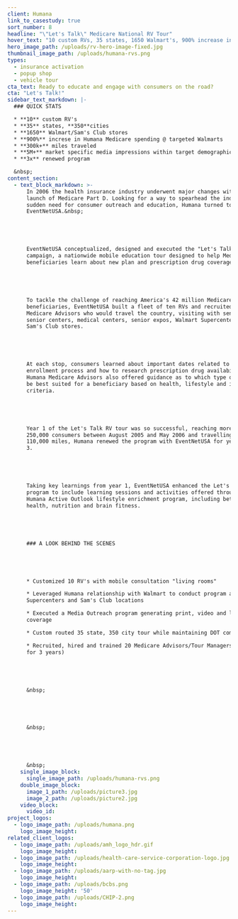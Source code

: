 ```yaml
---
client: Humana
link_to_casestudy: true
sort_number: 8
headline: "\"Let's Talk\" Medicare National RV Tour"
hover_text: "10 custom RVs, 35 states, 1650 Walmart's, 900% increase in Humana Medicare spending at targeted Walmart's..."
hero_image_path: /uploads/rv-hero-image-fixed.jpg
thumbnail_image_path: /uploads/humana-rvs.png
types:
  - insurance activation
  - popup shop
  - vehicle tour
cta_text: Ready to educate and engage with consumers on the road?
cta: "Let's Talk!"
sidebar_text_markdown: |-
  ### QUICK STATS

  * **10** custom RV's
  * **35** states, **350**cities
  * **1650** Walmart/Sam's Club stores
  * **900%** increse in Humana Medicare spending @ targeted Walmarts
  * **300k+** miles traveled
  * **5M+** market specific media impressions within target demographic
  * **3x** renewed program

  &nbsp;
content_section:
  - text_block_markdown: >-
      In 2006 the health insurance industry underwent major changes with the
      launch of Medicare Part D. Looking for a way to spearhead the industry's
      sudden need for consumer outreach and education, Humana turned to
      EventNetUSA.&nbsp;





      EventNetUSA conceptualized, designed and executed the "Let's Talk"
      campaign, a nationwide mobile education tour designed to help Medicare
      beneficiaries learn about new plan and prescription drug coverage options.





      To tackle the challenge of reaching America's 42 million Medicare
      beneficiaries, EventNetUSA built a fleet of ten RVs and recruited 20
      Medicare Advisors who would travel the country, visiting with seniors at
      senior centers, medical centers, senior expos, Walmart Supercenters and
      Sam's Club stores.





      At each stop, consumers learned about important dates related to the
      enrollment process and how to research prescription drug availability.
      Humana Medicare Advisors also offered guidance as to which type of plan may
      be best suited for a beneficiary based on health, lifestyle and income
      criteria.





      Year 1 of the Let's Talk RV tour was so successful, reaching more than
      250,000 consumers between August 2005 and May 2006 and travelling over
      110,000 miles, Humana renewed the program with EventNetUSA for years 2 and
      3.





      Taking key learnings from year 1, EventNetUSA enhanced the Let's Talk
      program to include learning sessions and activities offered through the
      Humana Active Outlook lifestyle enrichment program, including better bone
      health, nutrition and brain fitness.





      ### A LOOK BEHIND THE SCENES





      * Customized 10 RV's with mobile consultation "living rooms"

      * Leveraged Humana relationship with Walmart to conduct program at 1,650
      Supercenters and Sam's Club locations

      * Executed a Media Outreach program generating print, video and live media
      coverage

      * Custom routed 35 state, 350 city tour while maintaining DOT compliance

      * Recruited, hired and trained 20 Medicare Advisors/Tour Managers (retained
      for 3 years)





      &nbsp;





      &nbsp;





      &nbsp;
    single_image_block:
      single_image_path: /uploads/humana-rvs.png
    double_image_block:
      image_1_path: /uploads/picture3.jpg
      image_2_path: /uploads/picture2.jpg
    video_block:
      video_id:
project_logos:
  - logo_image_path: /uploads/humana.png
    logo_image_height:
related_client_logos:
  - logo_image_path: /uploads/amh_logo_hdr.gif
    logo_image_height:
  - logo_image_path: /uploads/health-care-service-corporation-logo.jpg
    logo_image_height:
  - logo_image_path: /uploads/aarp-with-no-tag.jpg
    logo_image_height:
  - logo_image_path: /uploads/bcbs.png
    logo_image_height: '50'
  - logo_image_path: /uploads/CHIP-2.png
    logo_image_height:
---
```


